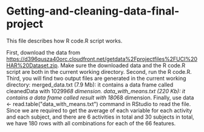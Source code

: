 # Getting-and-cleaning-data-final-project
This file describes how R code.R script works.

First, download the data from https://d396qusza40orc.cloudfront.net/getdata%2Fprojectfiles%2FUCI%20HAR%20Dataset.zip.
Make sure the downloaded data and the R code.R script are both in the current working directory.
Second, run the R code.R.
Third, you will find two output files are generated in the current working directory:
merged_data.txt (7.9 Mb): it contains a data frame called cleanedData with 10299*68 dimension.
data_with_means.txt (220 Kb): it contains a data frame called result with 180*68 dimension.
Finally, use data <- read.table("data_with_means.txt") command in RStudio to read the file. Since we are required to get the average of each variable for each activity and each subject, and there are 6 activities in total and 30 subjects in total, we have 180 rows with all combinations for each of the 66 features.
